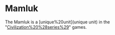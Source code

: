 # Mamluk

The Mamluk is a [unique%20unit](unique unit) in the "[Civilization%20%28series%29](Civilization)" games.